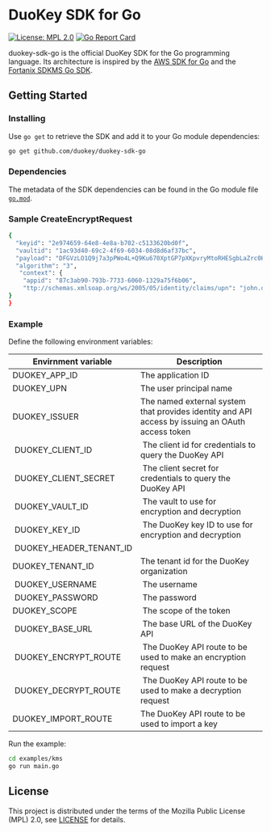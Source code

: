 # DuoKey SDK for Go

[![License: MPL 2.0](https://img.shields.io/badge/License-MPL%202.0-brightgreen.svg)](https://opensource.org/licenses/MPL-2.0)
[![Go Report Card](https://goreportcard.com/badge/github.com/duokey/duokey-sdk-go)](https://goreportcard.com/report/github.com/duokey/duokey-sdk-go)

duokey-sdk-go is the official DuoKey SDK for the Go programming language. Its architecture is
inspired by the [AWS SDK for Go](https://github.com/aws/aws-sdk-go) and the
[Fortanix SDKMS Go SDK](https://github.com/fortanix/sdkms-client-go).

## Getting Started

### Installing

Use `go get` to retrieve the SDK and add it to your Go module dependencies:

```bash
go get github.com/duokey/duokey-sdk-go
```

### Dependencies

The metadata of the SDK dependencies can be found in the Go module file [`go.mod`](go.mod).
### Sample CreateEncryptRequest
```bash
{
  "keyid": "2e974659-64e8-4e8a-b702-c5133620bd0f",
  "vaultid": "1ac93d40-69c2-4f69-6034-08d8d6af37bc",
  "payload": "DFGVzLO1Q9j7a3pPWo4L+Q9Ku670XptGP7pXKpvryMtoRHESgbLaZrc0HVew1loviLxMceMUSKPz85wpKIIos8JfSIgLYDnCCRnMDtf2vS2IXUwrW+/KZJRdsr2OyzAQzxGsOrVmLRQNctj9/VH+cbZWlxbgzlFnLayxS2VQvd3OLKC+J8J2Xx6LvD5Uzry3R14VGHh/8eaXfGzGMox2GzV40BrqCJIDB8t5T4QIHUHqGhhJt70VPUTGwf6XsSg55BFZVCVOvj8g/YhVS2dsvsNeL4rEe1k6myQeGo/VhYIHYYY3WLIAIsY4sNsljfiFyWZHn3nvqnLQpxbJDuCKOw==",
  "algorithm": "3",
   "context": {
    "appid": "87c3ab90-793b-7733-6060-1329a75f6b06",
    "ttp://schemas.xmlsoap.org/ws/2005/05/identity/claims/upn": "john.doe@example.com"
}
}
```
### Example

Define the following environment variables:

| Envirnment variable | Description |
|--- |--- |
| DUOKEY_APP_ID | The application ID |
| DUOKEY_UPN | The user principal name |
| DUOKEY_ISSUER | The named external system that provides identity and API access by issuing an OAuth access token |
| DUOKEY_CLIENT_ID | The client id for credentials to query the DuoKey API |
| DUOKEY_CLIENT_SECRET | The client secret for credentials to query the DuoKey API |
| DUOKEY_VAULT_ID | The vault to use for encryption and decryption |
| DUOKEY_KEY_ID | The DuoKey key ID to use for encryption and decryption |
| DUOKEY_HEADER_TENANT_ID | |
| DUOKEY_TENANT_ID | The tenant id for the DuoKey organization |
| DUOKEY_USERNAME | The username |
| DUOKEY_PASSWORD | The password |
| DUOKEY_SCOPE | The scope of the token |
| DUOKEY_BASE_URL | The base URL of the DuoKey API |
| DUOKEY_ENCRYPT_ROUTE | The DuoKey API route to be used to make an encryption request |
| DUOKEY_DECRYPT_ROUTE | The DuoKey API route to be used to make a decryption request |
| DUOKEY_IMPORT_ROUTE | The DuoKey API route to be used to import a key |

Run the example:

```bash
cd examples/kms
go run main.go
```

## License

This project is distributed under the terms of the Mozilla Public License (MPL) 2.0, see [LICENSE](LICENSE) for details.
